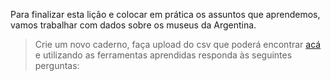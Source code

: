 Para finalizar esta lição e colocar em prática os assuntos que aprendemos, vamos trabalhar com dados sobre os museus da Argentina.

> Crie um novo caderno, faça upload do csv que poderá encontrar
[acá](https://docs.google.com/spreadsheets/d/e/2PACX-1vRSa9oM9fC-QlT7VOeGhZQtrWnlNSTsk3U8DWGTOXUWtPH6u9o5O5eZ0kTg8mFTwAn9vMdGRK7o2SPB/pub?gid=127345811&single=true&output=csv) e utilizando as ferramentas aprendidas responda às seguintes perguntas:
